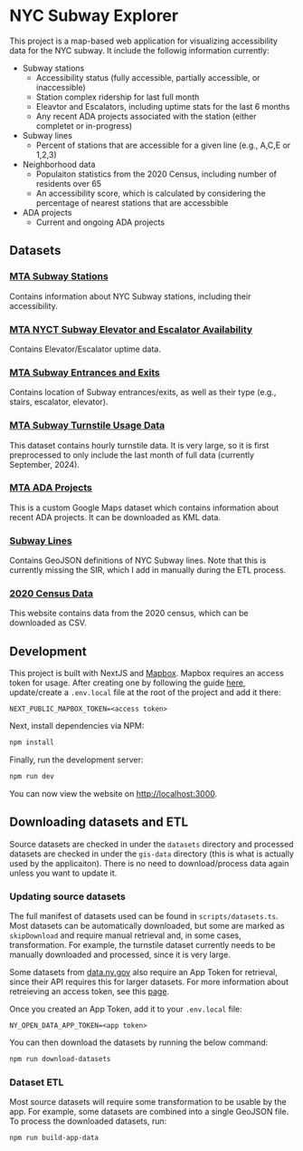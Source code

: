 # NYC Subway Explorer

This project is a map-based web application for visualizing accessibility data for the NYC subway. It include the followig information currently:

- Subway stations
  - Accessibility status (fully accessible, partially accessible, or inaccessible)
  - Station complex ridership for last full month
  - Eleavtor and Escalators, including uptime stats for the last 6 months
  - Any recent ADA projects associated with the station (either completet or in-progress)
- Subway lines
  - Percent of stations that are accessible for a given line (e.g., A,C,E or 1,2,3)
- Neighborhood data
  - Populaiton statistics from the 2020 Census, including number of residents over 65
  - An accessibility score, which is calculated by considering the percentage of nearest stations that are accessbible
- ADA projects
  - Current and ongoing ADA projects

## Datasets

### [MTA Subway Stations](https://data.ny.gov/Transportation/MTA-Subway-Stations/39hk-dx4f/about_data)

Contains information about NYC Subway stations, including their accessibility.

### [MTA NYCT Subway Elevator and Escalator Availability](https://data.ny.gov/Transportation/MTA-NYCT-Subway-Elevator-and-Escalator-Availabilit/rc78-7x78/about_data)

Contains Elevator/Escalator uptime data.

### [MTA Subway Entrances and Exits](https://data.ny.gov/Transportation/MTA-Subway-Entrances-and-Exits-2024/i9wp-a4ja/about_data)

Contains location of Subway entrances/exits, as well as their type (e.g., stairs, escalator, elevator).

### [MTA Subway Turnstile Usage Data](https://data.ny.gov/Transportation/MTA-Subway-Hourly-Ridership-Beginning-July-2020/wujg-7c2s/about_data)

This dataset contains hourly turnstile data. It is very large, so it is first preprocessed to only include the last month of full data (currently September, 2024).

### [MTA ADA Projects](https://www.google.com/maps/d/viewer?mid=1KyAOi9J92POQ7c_v-471XlbLvrOmIDQ&femb=1&ll=40.71178088520193%2C-73.99431625&z=11)

This is a custom Google Maps dataset which contains information about recent ADA projects. It can be downloaded as KML data.

### [Subway Lines](https://data.cityofnewyork.us/Transportation/Subway-Lines/3qz8-muuu)

Contains GeoJSON definitions of NYC Subway lines. Note that this is currently missing the SIR, which I add in manually during the ETL process.

### [2020 Census Data](https://www.nyc.gov/site/planning/planning-level/nyc-population/2020-census.page)

This website contains data from the 2020 census, which can be downloaded as CSV.

## Development

This project is built with NextJS and [Mapbox](https://www.mapbox.com/). Mapbox requires an access token for usage. After creating one by following the guide [here](https://docs.mapbox.com/help/getting-started/access-tokens/), update/create a `.env.local` file at the root of the project and add it there:

```
NEXT_PUBLIC_MAPBOX_TOKEN=<access token>
```

Next, install dependencies via NPM:

```bash
npm install
```

Finally, run the development server:

```bash
npm run dev
```

You can now view the website on [http://localhost:3000](http://localhost:3000).

## Downloading datasets and ETL

Source datasets are checked in under the `datasets` directory and processed datasets are checked in under the `gis-data` directory (this is what is actually used by the applicaiton). There is no need to download/process data again unless you want to update it. 

### Updating source datasets

The full manifest of datasets used can be found in `scripts/datasets.ts`. Most datasets can be automatically downloaded, but some are marked as `skipDownload` and require manual retrieval and, in some cases, transformation. For example, the turnstile dataset currently needs to be manually downloaded and processed, since it is very large.

Some datasets from [data.ny.gov](https://data.ny.gov/) also require an App Token for retrieval, since their API requires this for larger datasets. For more information about retreieving an access token, see this [page](https://dev.socrata.com/foundry/data.ny.gov/39hk-dx4f).

Once you created an App Token, add it to your `.env.local` file:

```
NY_OPEN_DATA_APP_TOKEN=<app token>
```

You can then download the datasets by running the below command:

```bash
npm run download-datasets
```

### Dataset ETL

Most source datasets will require some transformation to be usable by the app. For example, some datasets are combined into a single GeoJSON file. To process the downloaded datasets, run:

```bash
npm run build-app-data
```

